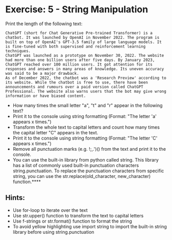 # Exercise: 5 - String Manipulation

Print the length of the following text:

    ChatGPT (short for Chat Generative Pre-trained Transformer) is a chatbot. It was launched by OpenAI in November 2022. The program is built on top of OpenAI's GPT-3.5 family of large language models. It is fine-tuned with both supervised and reinforcement learning techniques.
    ChatGPT was launched as a prototype on November 30, 2022. The website had more than one billion users after five days. By January 2023, ChatGPT reached over 100 million users. It got attention for its responses and answers in many areas of knowledge. Its uneven accuracy was said to be a major drawback.
    As of December 2022, the chatbot was a 'Research Preview' according to its website. While the chatbot is free to use, there have been announcements and rumours over a paid version called ChatGPT Professional. The website also warns users that the bot may give wrong information or have biased content.

* How many times the small letter "a", "t" and "r" appear in the following text? 
* Print it to the console using string formatting (Format: "The letter 'a' appears x times.")
* Transform the whole text to capital letters and count how many times the capital letter "C" appears in the text. 
* Print it to the console using string formatting (Format: "The letter 'C' appears x times.")
* Remove all punctuation marks (e.g. !;,.')() from the text and print it to the console. 
* You can use the built-in library from python called string. This library has a list of commonly used built-in punctuation characters string.punctuation. To replace the punctuation characters from specific string, you can use the str.replace(old_character, new_character) function.****

## Hints:

* Use for-loop to iterate over the text
* Use str.upper() function to transform the text to capital letters
* Use f-strings or str.format() function to format the string
* To avoid yellow highlighting use import string to import the built-in string library before using string.punctuation